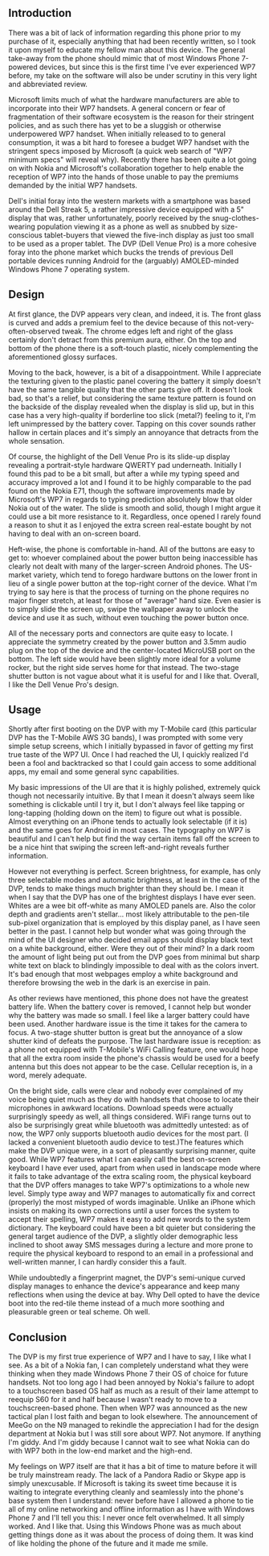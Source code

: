 ## Introduction

There was a bit of lack of information regarding this phone prior to my purchase of it, especially anything that had been recently written, so I took it upon myself to educate my fellow man about this device. The general take-away from the phone should mimic that of most Windows Phone 7-powered devices, but since this is the first time I've ever experienced WP7 before, my take on the software will also be under scrutiny in this very light and abbreviated review.

Microsoft limits much of what the hardware manufacturers are able to incorporate into their WP7 handsets. A general concern or fear of fragmentation of their software ecosystem is the reason for their stringent policies, and as such there has yet to be a sluggish or otherwise underpowered WP7 handset. When initially released to to general consumption, it was a bit hard to foresee a budget WP7 handset with the stringent specs imposed by Microsoft (a quick web search of "WP7 minimum specs" will reveal why). Recently there has been quite a lot going on with Nokia and Microsoft's collaboration together to help enable the reception of WP7 into the hands of those unable to pay the premiums demanded by the initial WP7 handsets.

Dell's initial foray into the western markets with a smartphone was based around the Dell Streak 5, a rather impressive device equipped with a 5" display that was, rather unfortunately, poorly received by the snug-clothes-wearing population viewing it as a phone as well as snubbed by size-conscious tablet-buyers that viewed the five-inch display as just too small to be used as a proper tablet. The DVP (Dell Venue Pro) is a more cohesive foray into the phone market which bucks the trends of previous Dell portable devices running Android for the (arguably) AMOLED-minded Windows Phone 7 operating system.

## Design

At first glance, the DVP appears very clean, and indeed, it is. The front glass is curved and adds a premium feel to the device because of this not-very-often-observed tweak. The chrome edges left and right of the glass certainly don't detract from this premium aura, either. On the top and bottom of the phone there is a soft-touch plastic, nicely complementing the aforementioned glossy surfaces.

Moving to the back, however, is a bit of a disappointment. While I appreciate the texturing given to the plastic panel covering the battery it simply doesn't have the same tangible quality that the other parts give off. It doesn't look bad, so that's a relief, but considering the same texture pattern is found on the backside of the display revealed when the display is slid up, but in this case has a very high-quality if borderline too slick (metal?) feeling to it, I'm left unimpressed by the battery cover. Tapping on this cover sounds rather hallow in certain places and it's simply an annoyance that detracts from the whole sensation.

Of course, the highlight of the Dell Venue Pro is its slide-up display revealing a portrait-style hardware QWERTY pad underneath. Initially I found this pad to be a bit small, but after a while my typing speed and accuracy improved a lot and I found it to be highly comparable to the pad found on the Nokia E71, though the software improvements made by Microsoft's WP7 in regards to typing prediction absolutely blow that older Nokia out of the water. The slide is smooth and solid, though I might argue it could use a bit more resistance to it. Regardless, once opened I rarely found a reason to shut it as I enjoyed the extra screen real-estate bought by not having to deal with an on-screen board.

Heft-wise, the phone is comfortable in-hand. All of the buttons are easy to get to: whoever complained about the power button being inaccessible has clearly not dealt with many of the larger-screen Android phones. The US-market variety, which tend to forego hardware buttons on the lower front in lieu of a single power button at the top-right corner of the device. What I'm trying to say here is that the process of turning on the phone requires no major finger stretch, at least for those of "average" hand size. Even easier is to simply slide the screen up, swipe the wallpaper away to unlock the device and use it as such, without even touching the power button once.

All of the necessary ports and connectors are quite easy to locate. I appreciate the symmetry created by the power button and 3.5mm audio plug on the top of the device and the center-located MicroUSB port on the bottom. The left side would have been slightly more ideal for a volume rocker, but the right side serves home for that instead. The two-stage shutter button is not vague about what it is useful for and I like that. Overall, I like the Dell Venue Pro's design.

## Usage

Shortly after first booting on the DVP with my T-Mobile card (this particular DVP has the T-Mobile AWS 3G bands), I was prompted with some very simple setup screens, which I initially bypassed in favor of getting my first true taste of the WP7 UI. Once I had reached the UI, I quickly realized I'd been a fool and backtracked so that I could gain access to some additional apps, my email and some general sync capabilities.

My basic impressions of the UI are that it is highly polished, extremely quick though not necessarily intuitive. By that I mean it doesn't always seem like something is clickable until I try it, but I don't always feel like tapping or long-tapping (holding down on the item) to figure out what is possible. Almost everything on an iPhone tends to actually look selectable (if it is) and the same goes for Android in most cases. The typography on WP7 is beautiful and I can't help but find the way certain items fall off the screen to be a nice hint that swiping the screen left-and-right reveals further information.

However not everything is perfect. Screen brightness, for example, has only three selectable modes and automatic brightness, at least in the case of the DVP, tends to make things much brighter than they should be. I mean it when I say that the DVP has one of the brightest displays I have ever seen. Whites are a wee bit off-white as many AMOLED panels are. Also the color depth and gradients aren't stellar... most likely attributable to the pen-tile sub-pixel organization that is employed by this display panel, as I have seen better in the past. I cannot help but wonder what was going through the mind of the UI designer who decided email apps should display black text on a white background, either. Were they out of their mind? In a dark room the amount of light being put out from the DVP goes from minimal but sharp white text on black to blindingly impossible to deal with as the colors invert. It's bad enough that most webpages employ a white background and therefore browsing the web in the dark is an exercise in pain.

As other reviews have mentioned, this phone does not have the greatest battery life. When the battery cover is removed, I cannot help but wonder why the battery was made so small. I feel like a larger battery could have been used. Another hardware issue is the time it takes for the camera to focus. A two-stage shutter button is great but the annoyance of a slow shutter kind of defeats the purpose. The last hardware issue is reception: as a phone not equipped with T-Mobile's WiFi Calling feature, one would hope that all the extra room inside the phone's chassis would be used for a beefy antenna but this does not appear to be the case. Cellular reception is, in a word, merely adequate.

On the bright side, calls were clear and nobody ever complained of my voice being quiet much as they do with handsets that choose to locate their microphones in awkward locations. Download speeds were actually surprisingly speedy as well, all things considered. WiFi range turns out to also be surprisingly great while bluetooth was admittedly untested: as of now, the WP7 only supports bluetooth audio devices for the most part. (I lacked a convenient bluetooth audio device to test.)The features which make the DVP unique were, in a sort of pleasantly surprising manner, quite good. While WP7 features what I can easily call the best on-screen keyboard I have ever used, apart from when used in landscape mode where it fails to take advantage of the extra scaling room, the physical keyboard that the DVP offers manages to take WP7's optimizations to a whole new level. Simply type away and WP7 manages to automatically fix and correct (properly) the most mistyped of words imaginable. Unlike an iPhone which insists on making its own corrections until a user forces the system to accept their spelling, WP7 makes it easy to add new words to the system dictionary. The keyboard could have been a bit quieter but considering the general target audience of the DVP, a slightly older demographic less inclined to shoot away SMS messages during a lecture and more prone to require the physical keyboard to respond to an email in a professional and well-written manner, I can hardly consider this a fault.

While undoubtedly a fingerprint magnet, the DVP's semi-unique curved display manages to enhance the device's appearance and keep many reflections when using the device at bay. Why Dell opted to have the device boot into the red-tile theme instead of a much more soothing and pleasurable green or teal scheme. Oh well.

## Conclusion

The DVP is my first true experience of WP7 and I have to say, I like what I see. As a bit of a Nokia fan, I can completely understand what they were thinking when they made Windows Phone 7 their OS of choice for future handsets. Not too long ago I had been annoyed by Nokia's failure to adopt to a touchscreen based OS half as much as a result of their lame attempt to reequip S60 for it and half because I wasn't ready to move to a touchscreen-based phone. Then when WP7 was announced as the new tactical plan I lost faith and began to look elsewhere. The announcement of MeeGo on the N9 managed to rekindle the appreciation I had for the design department at Nokia but I was still sore about WP7. Not anymore. If anything I'm giddy. And I'm giddy because I cannot wait to see what Nokia can do with WP7 both in the low-end market and the high-end.

My feelings on WP7 itself are that it has a bit of time to mature before it will be truly mainstream ready. The lack of a Pandora Radio or Skype app is simply unexcusable. If Microsoft is taking its sweet time because it is waiting to integrate everything cleanly and seamlessly into the phone's base system then I understand: never before have I allowed a phone to tie all of my online networking and offline information as I have with Windows Phone 7 and I'll tell you this: I never once felt overwhelmed. It all simply worked. And I like that. Using this Windows Phone was as much about getting things done as it was about the process of doing them. It was kind of like holding the phone of the future and it made me smile.